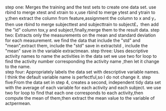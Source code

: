 step one: Merges the training and the test sets to create one data set.
	use rbind to merge xtest and xtrain to x,use rbind to merge ytest and ytrain to y,then extract the column from 			feature,assignment the column to x and y，then use rbind to merge subjecttest and subjecttrain to subject£，then add the 	"id" column tox,y and subject,finally,merge them to the result data.
step two: Extracts only the measurements on the mean and standard deviation for each measurement.
 	  we find the data that include the "std" and "mean",extract them, include the "std" save in extractstd , include the 		  "mean" save in the variable extractmean.
step three: Uses descriptive activity names to name the activities in the data set
	    we use two for loop to find the activity number corresponding the activity name ,then let it change to the name.  
step four: Appropriately labels the data set with descriptive variable names.
	   I think the default variable name is perfectful,so I do not change it.
step five:From the data set in step 4, creates a second, independent tidy data set with the average of each variable for each        	  activity and each subject.
	  we use two for loop to find that each one corresponds to each activity,then compute the mean of them,then extract 		  the mean value to the variable	of actpermean.
